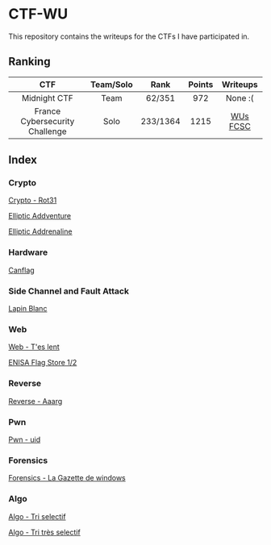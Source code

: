 # CTF-WU

This repository contains the writeups for the CTFs I have participated in.

## Ranking

| CTF | Team/Solo | Rank | Points | Writeups |
|:------:|:------:|:------:|:------:|:------:|
| Midnight CTF | Team | 62/351 | 972 | None :( |
| France Cybersecurity Challenge | Solo | 233/1364 | 1215 | [WUs FCSC](./FCSC/README.md) |

## Index

### Crypto

[Crypto - Rot31](./FCSC/intro/crypto_rot31.md)

[Elliptic Addventure](./FCSC/crypto/elliptic_addventure.md)

[Elliptic Addrenaline](./FCSC/crypto/elliptic_addrenaline.md)

### Hardware

[Canflag](./FCSC/hardware/canflag.md)

### Side Channel and Fault Attack

[Lapin Blanc](./FCSC/side_channel_and_fault_attacks/lapin_blanc.md)

### Web

[Web - T'es lent](./FCSC/intro/web_t_es_lent.md)

[ENISA Flag Store 1/2](./FCSC/web/ENISA_flag_store_1_sur_2.md)

### Reverse

[Reverse - Aaarg](./FCSC/intro/reverse_aaarg.md)

### Pwn

[Pwn - uid](./FCSC/intro/Pwn_uid.md)

### Forensics

[Forensics - La Gazette de windows](./FCSC/intro/Forensics_la_gazette_windows.md)

### Algo

[Algo - Tri selectif](./FCSC/intro/Algo_tri_selectif.md)

[Algo - Tri très selectif](./FCSC/misc/tri_tres_selectif.md)